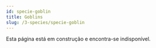 ```yaml
---
id: specie-goblin
title: Goblins
slug: /3-species/specie-goblin
---
```


Esta página está em construção e encontra-se indisponível.
